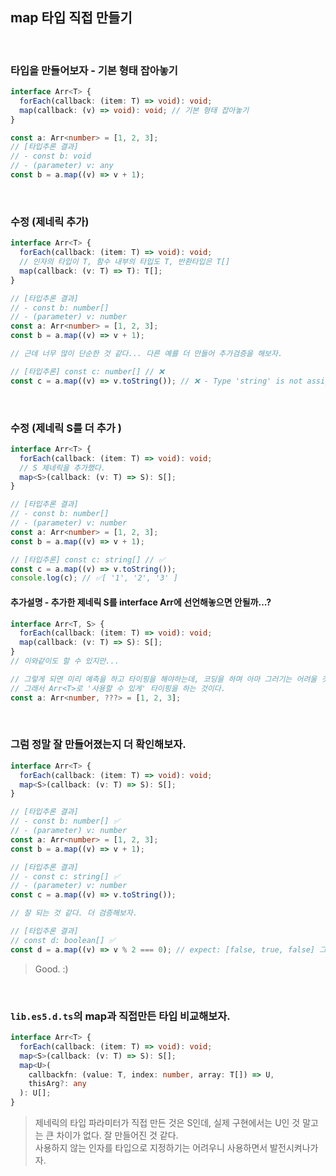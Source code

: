 ## map 타입 직접 만들기

<br />

### 타입을 만들어보자 - 기본 형태 잡아놓기

```ts
interface Arr<T> {
  forEach(callback: (item: T) => void): void;
  map(callback: (v) => void): void; // 기본 형태 잡아놓기
}

const a: Arr<number> = [1, 2, 3];
// [타입추론 결과]
// - const b: void
// - (parameter) v: any
const b = a.map((v) => v + 1);
```

<br />

### 수정 (제네릭 추가)

```ts
interface Arr<T> {
  forEach(callback: (item: T) => void): void;
  // 인자의 타입이 T, 함수 내부의 타입도 T, 반환타입은 T[]
  map(callback: (v: T) => T): T[];
}

// [타입추론 결과]
// - const b: number[]
// - (parameter) v: number
const a: Arr<number> = [1, 2, 3];
const b = a.map((v) => v + 1);

// 근데 너무 많이 단순한 것 같다... 다른 예를 더 만들어 추가검증을 해보자.

// [타입추론] const c: number[] // ❌
const c = a.map((v) => v.toString()); // ❌ - Type 'string' is not assignable to type 'number'.ts(2322)
```

<br />

### 수정 (제네릭 S를 더 추가 )

```ts
interface Arr<T> {
  forEach(callback: (item: T) => void): void;
  // S 제네릭을 추가했다.
  map<S>(callback: (v: T) => S): S[];
}

// [타입추론 결과]
// - const b: number[]
// - (parameter) v: number
const a: Arr<number> = [1, 2, 3];
const b = a.map((v) => v + 1);

// [타입추론] const c: string[] // ✅
const c = a.map((v) => v.toString());
console.log(c); // ✅[ '1', '2', '3' ]

```

#### 추가설명 - 추가한 제네릭 S를 interface Arr에 선언해놓으면 안될까...?

```ts
interface Arr<T, S> {
  forEach(callback: (item: T) => void): void;
  map(callback: (v: T) => S): S[];
}
// 이와같이도 할 수 있지만...

// 그렇게 되면 미리 예측을 하고 타이핑을 해야하는데, 코딩을 하며 아마 그러기는 어려울 것이다.
// 그래서 Arr<T>로 '사용할 수 있게' 타이핑을 하는 것이다.
const a: Arr<number, ???> = [1, 2, 3];
```

<br />

### 그럼 정말 잘 만들어졌는지 더 확인해보자.

```ts
interface Arr<T> {
  forEach(callback: (item: T) => void): void;
  map<S>(callback: (v: T) => S): S[];
}

// [타입추론 결과]
// - const b: number[] ✅
// - (parameter) v: number
const a: Arr<number> = [1, 2, 3];
const b = a.map((v) => v + 1);

// [타입추론 결과]
// - const c: string[] ✅
// - (parameter) v: number
const c = a.map((v) => v.toString());

// 잘 되는 것 같다. 더 검증해보자.

// [타입추론 결과]
// const d: boolean[] ✅
const d = a.map((v) => v % 2 === 0); // expect: [false, true, false] 그리고 boolean[]
```

> Good. :)

<br />

### `lib.es5.d.ts`의 map과 직접만든 타입 비교해보자.

```ts
interface Arr<T> {
  forEach(callback: (item: T) => void): void;
  map<S>(callback: (v: T) => S): S[];
  map<U>(
    callbackfn: (value: T, index: number, array: T[]) => U,
    thisArg?: any
  ): U[];
}
```

> 제네릭의 타입 파라미터가 직접 만든 것은 S인데, 실제 구현에서는 U인 것 말고는 큰 차이가 없다. 잘 만들어진 것 같다.<br />
> 사용하지 않는 인자를 타입으로 지정하기는 어려우니 사용하면서 발전시켜나가자.
